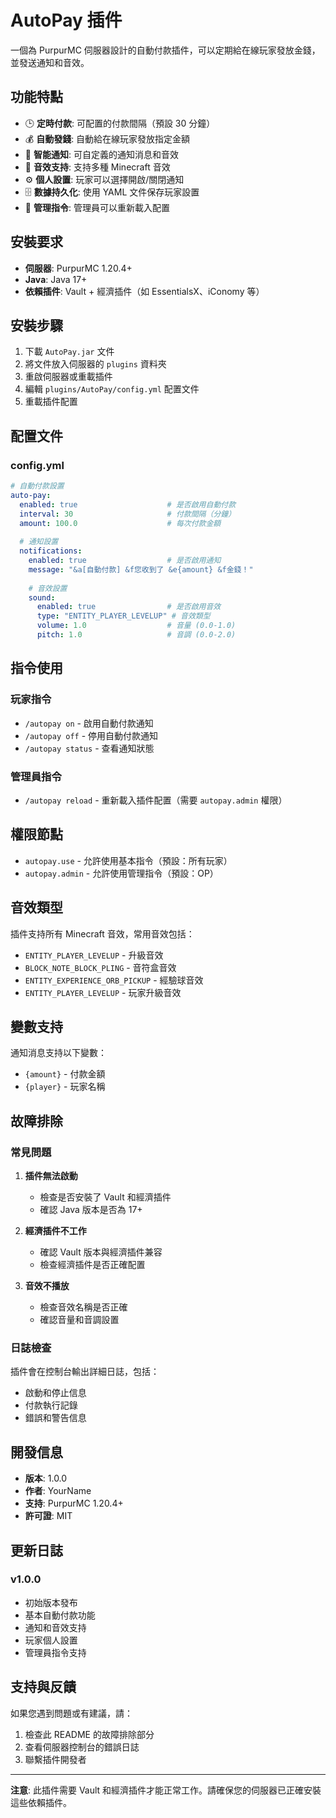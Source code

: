 # AutoPay 插件

一個為 PurpurMC 伺服器設計的自動付款插件，可以定期給在線玩家發放金錢，並發送通知和音效。

## 功能特點

- 🕒 **定時付款**: 可配置的付款間隔（預設 30 分鐘）
- 💰 **自動發錢**: 自動給在線玩家發放指定金額
- 🔔 **智能通知**: 可自定義的通知消息和音效
- 🎵 **音效支持**: 支持多種 Minecraft 音效
- ⚙️ **個人設置**: 玩家可以選擇開啟/關閉通知
- 🗄️ **數據持久化**: 使用 YAML 文件保存玩家設置
- 🔧 **管理指令**: 管理員可以重新載入配置

## 安裝要求

- **伺服器**: PurpurMC 1.20.4+
- **Java**: Java 17+
- **依賴插件**: Vault + 經濟插件（如 EssentialsX、iConomy 等）

## 安裝步驟

1. 下載 `AutoPay.jar` 文件
2. 將文件放入伺服器的 `plugins` 資料夾
3. 重啟伺服器或重載插件
4. 編輯 `plugins/AutoPay/config.yml` 配置文件
5. 重載插件配置

## 配置文件

### config.yml

```yaml
# 自動付款設置
auto-pay:
  enabled: true                    # 是否啟用自動付款
  interval: 30                     # 付款間隔（分鐘）
  amount: 100.0                    # 每次付款金額
  
  # 通知設置
  notifications:
    enabled: true                  # 是否啟用通知
    message: "&a[自動付款] &f您收到了 &e{amount} &f金錢！"
    
    # 音效設置
    sound:
      enabled: true                # 是否啟用音效
      type: "ENTITY_PLAYER_LEVELUP" # 音效類型
      volume: 1.0                  # 音量 (0.0-1.0)
      pitch: 1.0                   # 音調 (0.0-2.0)
```

## 指令使用

### 玩家指令

- `/autopay on` - 啟用自動付款通知
- `/autopay off` - 停用自動付款通知
- `/autopay status` - 查看通知狀態

### 管理員指令

- `/autopay reload` - 重新載入插件配置（需要 `autopay.admin` 權限）

## 權限節點

- `autopay.use` - 允許使用基本指令（預設：所有玩家）
- `autopay.admin` - 允許使用管理指令（預設：OP）

## 音效類型

插件支持所有 Minecraft 音效，常用音效包括：

- `ENTITY_PLAYER_LEVELUP` - 升級音效
- `BLOCK_NOTE_BLOCK_PLING` - 音符盒音效
- `ENTITY_EXPERIENCE_ORB_PICKUP` - 經驗球音效
- `ENTITY_PLAYER_LEVELUP` - 玩家升級音效

## 變數支持

通知消息支持以下變數：

- `{amount}` - 付款金額
- `{player}` - 玩家名稱

## 故障排除

### 常見問題

1. **插件無法啟動**
   - 檢查是否安裝了 Vault 和經濟插件
   - 確認 Java 版本是否為 17+

2. **經濟插件不工作**
   - 確認 Vault 版本與經濟插件兼容
   - 檢查經濟插件是否正確配置

3. **音效不播放**
   - 檢查音效名稱是否正確
   - 確認音量和音調設置

### 日誌檢查

插件會在控制台輸出詳細日誌，包括：
- 啟動和停止信息
- 付款執行記錄
- 錯誤和警告信息

## 開發信息

- **版本**: 1.0.0
- **作者**: YourName
- **支持**: PurpurMC 1.20.4+
- **許可證**: MIT

## 更新日誌

### v1.0.0
- 初始版本發布
- 基本自動付款功能
- 通知和音效支持
- 玩家個人設置
- 管理員指令支持

## 支持與反饋

如果您遇到問題或有建議，請：
1. 檢查此 README 的故障排除部分
2. 查看伺服器控制台的錯誤日誌
3. 聯繫插件開發者

---

**注意**: 此插件需要 Vault 和經濟插件才能正常工作。請確保您的伺服器已正確安裝這些依賴插件。
